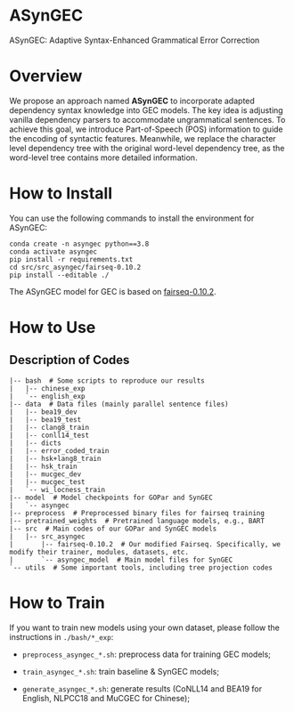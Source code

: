 # ASynGEC
ASynGEC: Adaptive Syntax-Enhanced Grammatical Error Correction


# Overview
We propose an approach named **ASynGEC** to incorporate adapted dependency syntax knowledge into GEC models. The key idea is adjusting vanilla
dependency parsers to accommodate ungrammatical sentences. To achieve this goal, we introduce Part-of-Speech (POS) information to guide the encoding of syntactic features. Meanwhile, we replace the character level dependency tree with the original word-level dependency tree, as the word-level
tree contains more detailed information.


# How to Install

You can use the following commands to install the environment for ASynGEC:

```
conda create -n asyngec python==3.8
conda activate asyngec
pip install -r requirements.txt
cd src/src_asyngec/fairseq-0.10.2
pip install --editable ./
```

The ASynGEC model for GEC is based on [fairseq-0.10.2](https://github.com/facebookresearch/fairseq/tree/v0.10.2).



# How to Use

## Description of Codes
```
|-- bash  # Some scripts to reproduce our results
|   |-- chinese_exp
|   `-- english_exp
|-- data  # Data files (mainly parallel sentence files)
|   |-- bea19_dev
|   |-- bea19_test
|   |-- clang8_train
|   |-- conll14_test
|   |-- dicts
|   |-- error_coded_train
|   |-- hsk+lang8_train
|   |-- hsk_train
|   |-- mucgec_dev
|   |-- mucgec_test
|   `-- wi_locness_train
|-- model  # Model checkpoints for GOPar and SynGEC
|   `-- asyngec
|-- preprocess  # Preprocessed binary files for fairseq training
|-- pretrained_weights  # Pretrained language models, e.g., BART
|-- src  # Main codes of our GOPar and SynGEC models
|   |-- src_asyngec
|       |-- fairseq-0.10.2  # Our modified Fairseq. Specifically, we modify their trainer, modules, datasets, etc.
|       `-- asyngec_model  # Main model files for SynGEC
`-- utils  # Some important tools, including tree projection codes
```

# How to Train
If you want to train new models using your own dataset, please follow the instructions in `./bash/*_exp`:

+ `preprocess_asyngec_*.sh`: preprocess data for training GEC models;

+ `train_asyngec_*.sh`: train baseline & SynGEC models;

+ `generate_asyngec_*.sh`: generate results (CoNLL14 and BEA19 for English, NLPCC18 and MuCGEC for Chinese);

